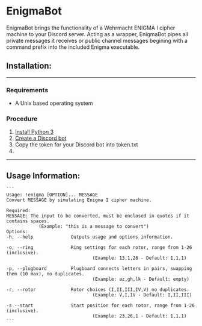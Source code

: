 # **EnigmaBot**

EnigmaBot brings the functionality of a Wehrmacht ENIGMA I cipher machine to your Discord server. Acting as a wrapper, EnigmaBot pipes all private messages it receives or public channel messages begining with a command prefix into the included Enigma executable.

## **Installation:**

---
### Requirements

* A Unix based operating system

### Procedure

1. [Install Python 3](https://realpython.com/installing-python/)
2. [Create a Discord bot](https://discordpy.readthedocs.io/en/latest/discord.html)
3. Copy the token for your Discord bot into token.txt
4. 
---

## **Usage Information:**

    ```
    Usage: !enigma [OPTION]... MESSAGE
    Convert MESSAGE by simulating Enigma I cipher machine.

    Required:
    MESSAGE: The input to be converted, must be enclosed in quotes if it contains spaces.
                (Example: "this is a message to convert")
    Options:
    -h, --help              Outputs usage and options information.

    -o, --ring              Ring settings for each rotor, range from 1-26 (inclusive).
                                    (Example: 13,1,26 - Default: 1,1,1)

    -p, --plugboard         Plugboard connects letters in pairs, swapping them (10 max), no duplicates.
                                    (Example: az,gh,lk - Default: empty)

    -r, --rotor             Rotor choices (I,II,III,IV,V) no duplicates.
                                    (Example: V,I,IV - Default: I,II,III)

    -s --start              Start position for each rotor, range from 1-26 (inclusive).
                                    (Example: 23,26,1 - Default: 1,1,1)
    ```